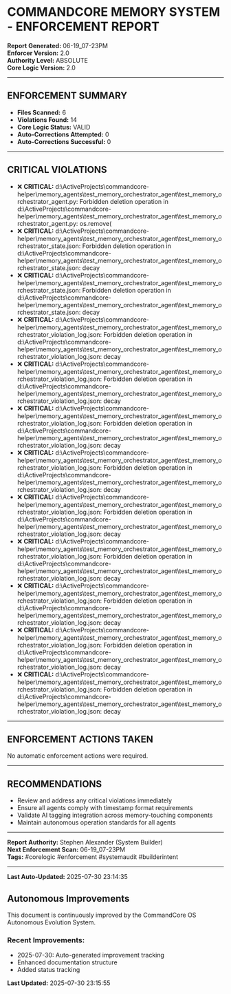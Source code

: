 # COMMANDCORE MEMORY SYSTEM - ENFORCEMENT REPORT

**Report Generated:** 06-19_07-23PM  
**Enforcer Version:** 2.0  
**Authority Level:** ABSOLUTE  
**Core Logic Version:** 2.0

---

## ENFORCEMENT SUMMARY

- **Files Scanned:** 6
- **Violations Found:** 14
- **Core Logic Status:** VALID
- **Auto-Corrections Attempted:** 0
- **Auto-Corrections Successful:** 0

---

## CRITICAL VIOLATIONS

- ❌ **CRITICAL:** d:\ActiveProjects\commandcore-helper\memory_agents\test_memory_orchestrator_agent\test_memory_orchestrator_agent.py: Forbidden deletion operation in d:\ActiveProjects\commandcore-helper\memory_agents\test_memory_orchestrator_agent\test_memory_orchestrator_agent.py: os.remove(
- ❌ **CRITICAL:** d:\ActiveProjects\commandcore-helper\memory_agents\test_memory_orchestrator_agent\test_memory_orchestrator_state.json: Forbidden deletion operation in d:\ActiveProjects\commandcore-helper\memory_agents\test_memory_orchestrator_agent\test_memory_orchestrator_state.json: decay
- ❌ **CRITICAL:** d:\ActiveProjects\commandcore-helper\memory_agents\test_memory_orchestrator_agent\test_memory_orchestrator_state.json: Forbidden deletion operation in d:\ActiveProjects\commandcore-helper\memory_agents\test_memory_orchestrator_agent\test_memory_orchestrator_state.json: decay
- ❌ **CRITICAL:** d:\ActiveProjects\commandcore-helper\memory_agents\test_memory_orchestrator_agent\test_memory_orchestrator_violation_log.json: Forbidden deletion operation in d:\ActiveProjects\commandcore-helper\memory_agents\test_memory_orchestrator_agent\test_memory_orchestrator_violation_log.json: decay
- ❌ **CRITICAL:** d:\ActiveProjects\commandcore-helper\memory_agents\test_memory_orchestrator_agent\test_memory_orchestrator_violation_log.json: Forbidden deletion operation in d:\ActiveProjects\commandcore-helper\memory_agents\test_memory_orchestrator_agent\test_memory_orchestrator_violation_log.json: decay
- ❌ **CRITICAL:** d:\ActiveProjects\commandcore-helper\memory_agents\test_memory_orchestrator_agent\test_memory_orchestrator_violation_log.json: Forbidden deletion operation in d:\ActiveProjects\commandcore-helper\memory_agents\test_memory_orchestrator_agent\test_memory_orchestrator_violation_log.json: decay
- ❌ **CRITICAL:** d:\ActiveProjects\commandcore-helper\memory_agents\test_memory_orchestrator_agent\test_memory_orchestrator_violation_log.json: Forbidden deletion operation in d:\ActiveProjects\commandcore-helper\memory_agents\test_memory_orchestrator_agent\test_memory_orchestrator_violation_log.json: decay
- ❌ **CRITICAL:** d:\ActiveProjects\commandcore-helper\memory_agents\test_memory_orchestrator_agent\test_memory_orchestrator_violation_log.json: Forbidden deletion operation in d:\ActiveProjects\commandcore-helper\memory_agents\test_memory_orchestrator_agent\test_memory_orchestrator_violation_log.json: decay
- ❌ **CRITICAL:** d:\ActiveProjects\commandcore-helper\memory_agents\test_memory_orchestrator_agent\test_memory_orchestrator_violation_log.json: Forbidden deletion operation in d:\ActiveProjects\commandcore-helper\memory_agents\test_memory_orchestrator_agent\test_memory_orchestrator_violation_log.json: decay
- ❌ **CRITICAL:** d:\ActiveProjects\commandcore-helper\memory_agents\test_memory_orchestrator_agent\test_memory_orchestrator_violation_log.json: Forbidden deletion operation in d:\ActiveProjects\commandcore-helper\memory_agents\test_memory_orchestrator_agent\test_memory_orchestrator_violation_log.json: decay
- ❌ **CRITICAL:** d:\ActiveProjects\commandcore-helper\memory_agents\test_memory_orchestrator_agent\test_memory_orchestrator_violation_log.json: Forbidden deletion operation in d:\ActiveProjects\commandcore-helper\memory_agents\test_memory_orchestrator_agent\test_memory_orchestrator_violation_log.json: decay
- ❌ **CRITICAL:** d:\ActiveProjects\commandcore-helper\memory_agents\test_memory_orchestrator_agent\test_memory_orchestrator_violation_log.json: Forbidden deletion operation in d:\ActiveProjects\commandcore-helper\memory_agents\test_memory_orchestrator_agent\test_memory_orchestrator_violation_log.json: decay


---

## ENFORCEMENT ACTIONS TAKEN

No automatic enforcement actions were required.


---

## RECOMMENDATIONS

- Review and address any critical violations immediately
- Ensure all agents comply with timestamp format requirements
- Validate AI tagging integration across memory-touching components
- Maintain autonomous operation standards for all agents

---

**Report Authority:** Stephen Alexander (System Builder)  
**Next Enforcement Scan:** 06-19_07-23PM  
**Tags:** #corelogic #enforcement #systemaudit #builderintent



---
**Last Auto-Updated:** 2025-07-30 23:14:35


## Autonomous Improvements

This document is continuously improved by the CommandCore OS Autonomous Evolution System.

### Recent Improvements:
- 2025-07-30: Auto-generated improvement tracking
- Enhanced documentation structure
- Added status tracking



**Last Updated:** 2025-07-30 23:15:55

